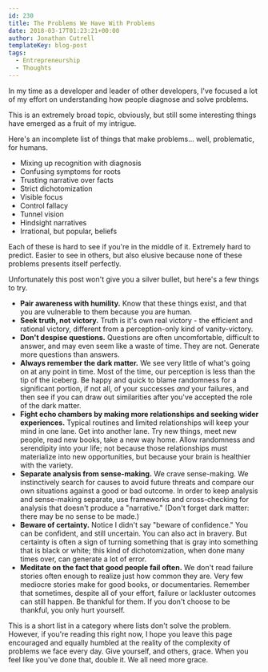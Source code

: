 ```yaml
---
id: 230
title: The Problems We Have With Problems
date: 2018-03-17T01:23:21+00:00
author: Jonathan Cutrell
templateKey: blog-post
tags:
  - Entrepreneurship
  - Thoughts
---
```

In my time as a developer and leader of other developers, I've focused a lot of my effort on understanding how people diagnose and solve problems.

This is an extremely broad topic, obviously, but still some interesting things have emerged as a fruit of my intrigue.

Here's an incomplete list of things that make problems... well, problematic, for humans.

- Mixing up recognition with diagnosis
- Confusing symptoms for roots
- Trusting narrative over facts
- Strict dichotomization
- Visible focus
- Control fallacy
- Tunnel vision
- Hindsight narratives
- Irrational, but popular, beliefs

Each of these is hard to see if you're in the middle of it. Extremely hard to predict. Easier to see in others, but also elusive because none of these problems presents itself perfectly.

Unfortunately this post won't give you a silver bullet, but here's a few things to try.

<ul>
<li><strong>Pair awareness with humility.</strong> Know that these things exist, and that you are vulnerable to them because you are human.</li>
<li><strong>Seek truth, not victory.</strong> Truth is it's own real victory - the efficient and rational victory, different from a perception-only kind of vanity-victory.</li>
<li><strong>Don't despise questions.</strong> Questions are often uncomfortable, difficult to answer, and may even seem like a waste of time. They are not. Generate more questions than answers.</li>
<li><strong>Always remember the dark matter.</strong> We see very little of what's going on at any point in time. Most of the time, our perception is less than the tip of the iceberg. Be happy and quick to blame randomness for a significant portion, if not all, of your successes <em>and</em> your failures, and then see if you can draw out similarities after you've accepted the role of the dark matter.</li>
<li><strong>Fight echo chambers by making more relationships and seeking wider experiences.</strong> Typical routines and limited relationships will keep your mind in one lane. Get into another lane. Try new things, meet new people, read new books, take a new way home. Allow randomness and serendipity into your life; not because those relationships must materialize into new opportunities, but because your brain is healthier with the variety.</li>
<li><strong>Separate analysis from sense-making.</strong> We crave sense-making. We instinctively search for causes to avoid future threats and compare our own situations against a good or bad outcome. In order to keep analysis and sense-making separate, use frameworks and cross-checking for analysis that doesn't produce a "narrative." (Don't forget dark matter: there may be no sense to be made.)</li>
<li><strong>Beware of certainty.</strong> Notice I didn't say "beware of confidence." You can be confident, and still uncertain. You can also act in bravery. But certainty is often a sign of turning something that is gray into something that is black or white; this kind of dichotomization, when done many times over, can generate a lot of error.</li>
<li><strong>Meditate on the fact that good people fail often.</strong> We don't read failure stories often enough to realize just how common they are. Very few mediocre stories make for good books, or documentaries. Remember that sometimes, despite all of your effort, failure or lackluster outcomes can still happen. Be thankful for them. If you don't choose to be thankful, you only hurt yourself.</li>
</ul>

This is a short list in a category where lists don't solve the problem. However, if you're reading this right now, I hope you leave this page encouraged and equally humbled at the reality of the complexity of problems we face every day. Give yourself, and others, grace. When you feel like you've done that, double it. We all need more grace.
